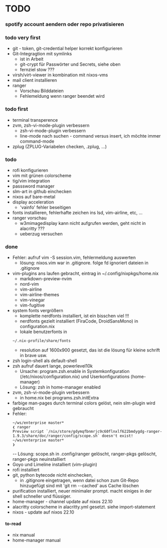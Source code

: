 # TODO

### spotify account aendern oder repo privatisieren

### todo very first
- git - token, git-credential helper korrekt konfigurieren
- Git-Integragtion mit symlinks
  - ist in Arbeit
  - git-crypt für Passwörter und Secrets, siehe oben
  - fernziel stow ???
- virsh/virt-viewer in kombination mit nixos-vms
- mail client installieren
- ranger
  - Vorschau Bilddateien
  - Fehlemeldung wenn ranger beendet wird

### todo first
- terminal transperence
- zvm, zsh-vi-mode-plugin verbessern
  -  zsh-vi-mode-plugin verbessern
  - line-mode nach suchen - command versus insert, ich möchte immer command-mode
- zplug (ZPLUG-Variabelen checken, .zplug, ...)

### todo
- rofi konfigurieren
- vim mit grünen colorscheme
- tig/vim integration
- passsword manager
- slm-art in github einchecken
- nixos auf bare-metal
- display acceleration
  - 'vainfo' fehler beseitigen
- fonts installieren, fehlerhafte zeichen ins lsd, vim-airline, etc, ...
- ranger vorschau
  - w3mimagedisplay kann nicht aufgrufen werden, geht nicht in alacritty ???
  - ueberzug versuchen

### done
- Fehler: aufruf vim -S session.vim, fehlermeldung auswerten
  - lösung: nixos.vim war in .gitignore. folge fd ignoriert dateien in .gitignore
- vim-plugins ans laufen gebracht, eintrag in ~/.config/nixpkgs/home.nix
  - markdown-preview-nvim
  - nord-vim
  - vim-airline
  - vim-airline-themes
  - vim-vinegar
  - vim-fugitive
- system fonts vergrößern
  - komplette nerdfonts installiert, ist ein bisschen viel !!!
  - nerdfonts gezielt installiert (FiraCode, DroidSansMono) in configuration.nix
  - lokale benutzerfonts in
  ```
  ~/.nix-profile/share/fonts
  ```
  - resolution auf 1600x900 gesetzt, das ist die lösung für kleine schrift in brave usw.
- zsh login-shell als default-shell
- zsh aufruf dauert lange, powerlevel10k
  - Ursache: program.zsh.enable in Systemkonfiguration (/etc/nixos/configuration.nix) und Userkonfigurations (home-manager)
  - Lösung: zsh in home-manager enabled
- zvm, zsh-vi-mode-plugin verbessern
  - in home.nix bei programs.zsh.initExtra
- farbige man-pages
  durch terminal colors gelöst, nein slm-plugin wird gebraucht
- Fehler:
  ```
  ~/ws/enterprise master*
  ❮ ranger
  Preview script `/nix/store/gdymqfbnmrjc9c60flnxlf622bmdygdg-ranger-1.9.3/share/doc/ranger/config/scope.sh` doesn't exist!
  ~/ws/enterprise master*
  ❯
  ```
  -- Lösung: scope.sh in .config/ranger gelöscht, ranger-pkgs gelöscht, ranger-pkgs neuinstalliert
- Goyo und Limeline installiert (vim-plugin)
- rofi installiert
- git, python bytecode nicht einchecken,
  - in .gitignore eingetragen, wenn datei schon zum Git-Repo hinzugefügt sind mit 'git rm --cached' aus Cache löschen
- purification installiert, neuer minimaler prompt. macht einiges in der shell schneller und flüssiger.
- home-manager - channel update auf nixos 22.10
- alacritty colorscheme in alacritty.yml gesetzt. siehe import-statement
- nixos - update auf nixos 22.10

#### to-read
- nix manual
- home-manager manual
